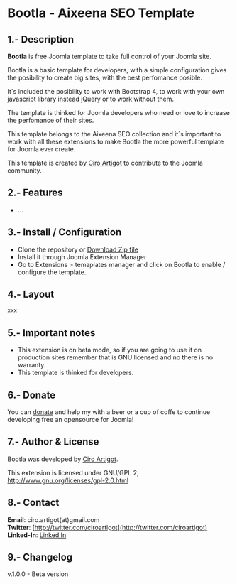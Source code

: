 Bootla - Aixeena SEO Template
===============

1.- Description
---------------------------  

**Bootla** is free Joomla template to take full control of your Joomla site.

Bootla is a basic template for developers, with a simple configuration gives the posibility to create big sites, with the best perfomance posible.

It´s included the posibility to work with Bootstrap 4, to work with your own javascript library instead jQuery or to work without them.

The template is thinked for Joomla developers who need or love to increase the perfomance of their sites.

This template belongs to the Aixeena SEO collection and it´s important to work with all these extensions to make Bootla the more powerful template for Joomla ever create.

This template is created by [Ciro Artigot](http://twitter/ciroartigot) to contribute to the Joomla community.

2.- Features
---------------------------
* ...


3.- Install / Configuration
--------------------------- 
- Clone the repository or [Download Zip file](https://github.com/CiroArtigot/aixeenaseotemplate/archive/master.zip)
- Install it through Joomla Extension Manager 
- Go to Extensions > temaplates manager and click on Bootla to enable / configure the template.

4.- Layout
---------------------------

```bash
xxx
```

5.- Important notes
---------------------------
* This extension is on beta mode, so if you are going to use it on production sites remember that is GNU licensed and no there is no warranty.
* This template is thinked for developers.

6.- Donate
---------------------------
You can [donate](https://www.paypal.com/donate/?token=YJ_4RSeWoYiDjVYv0nqui0cvJgVJMI7Gp0NoDFs0URpD_VrWNAcwPy5bw3ZLWTcvSKEoW0&country.x=US&locale.x=US) and help my with a beer or a cup of coffe to continue developing free an opensource for Joomla!

7.- Author & License
---------------------------
Bootla was developed by [Ciro Artigot](http://twitter.com/ciroartigot).

This extension is licensed under GNU/GPL 2, http://www.gnu.org/licenses/gpl-2.0.html  

8.- Contact
---------------------------
**Email**: ciro.artigot(at)gmail.com  
**Twitter**: [http://twitter.com/ciroartigot](http://twitter.com/ciroartigot)  
**Linked-In**: [Linked In](https://www.linkedin.com/in/ciroartigot)  

9.- Changelog
---------------------------
v.1.0.0 - Beta version  
